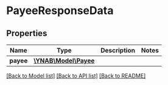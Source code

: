 # PayeeResponseData

## Properties
Name | Type | Description | Notes
------------ | ------------- | ------------- | -------------
**payee** | [**\YNAB\Model\Payee**](Payee.md) |  | 

[[Back to Model list]](../../README.md#documentation-for-models) [[Back to API list]](../../README.md#documentation-for-api-endpoints) [[Back to README]](../../README.md)

